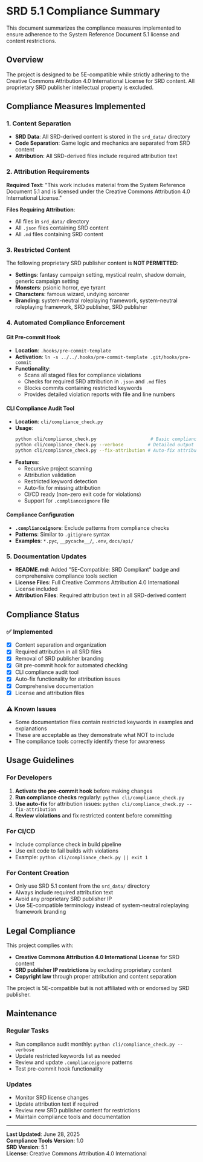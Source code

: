 # SRD 5.1 Compliance Summary

This document summarizes the compliance measures implemented to ensure adherence to the System Reference Document 5.1 license and content restrictions.

## Overview

The project is designed to be 5E-compatible while strictly adhering to the Creative Commons Attribution 4.0 International License for SRD content. All proprietary SRD publisher intellectual property is excluded.

## Compliance Measures Implemented

### 1. Content Separation
- **SRD Data**: All SRD-derived content is stored in the `srd_data/` directory
- **Code Separation**: Game logic and mechanics are separated from SRD content
- **Attribution**: All SRD-derived files include required attribution text

### 2. Attribution Requirements
**Required Text**: "This work includes material from the System Reference Document 5.1 and is licensed under the Creative Commons Attribution 4.0 International License."

**Files Requiring Attribution**:
- All files in `srd_data/` directory
- All `.json` files containing SRD content
- All `.md` files containing SRD content

### 3. Restricted Content
The following proprietary SRD publisher content is **NOT PERMITTED**:
- **Settings**: fantasy campaign setting, mystical realm, shadow domain, generic campaign setting
- **Monsters**: psionic horror, eye tyrant
- **Characters**: famous wizard, undying sorcerer
- **Branding**: system-neutral roleplaying framework, system-neutral roleplaying framework, SRD publisher, SRD publisher

### 4. Automated Compliance Enforcement

#### Git Pre-commit Hook
- **Location**: `.hooks/pre-commit-template`
- **Activation**: `ln -s ../../.hooks/pre-commit-template .git/hooks/pre-commit`
- **Functionality**:
  - Scans all staged files for compliance violations
  - Checks for required SRD attribution in `.json` and `.md` files
  - Blocks commits containing restricted keywords
  - Provides detailed violation reports with file and line numbers

#### CLI Compliance Audit Tool
- **Location**: `cli/compliance_check.py`
- **Usage**:
  ```bash
  python cli/compliance_check.py                    # Basic compliance check
  python cli/compliance_check.py --verbose         # Detailed output
  python cli/compliance_check.py --fix-attribution # Auto-fix attribution issues
  ```
- **Features**:
  - Recursive project scanning
  - Attribution validation
  - Restricted keyword detection
  - Auto-fix for missing attribution
  - CI/CD ready (non-zero exit code for violations)
  - Support for `.complianceignore` file

#### Compliance Configuration
- **`.complianceignore`**: Exclude patterns from compliance checks
- **Patterns**: Similar to `.gitignore` syntax
- **Examples**: `*.pyc`, `__pycache__/`, `.env`, `docs/api/`

### 5. Documentation Updates
- **README.md**: Added "5E-Compatible: SRD Compliant" badge and comprehensive compliance tools section
- **License Files**: Full Creative Commons Attribution 4.0 International License included
- **Attribution Files**: Required attribution text in all SRD-derived content

## Compliance Status

### ✅ Implemented
- [x] Content separation and organization
- [x] Required attribution in all SRD files
- [x] Removal of SRD publisher branding
- [x] Git pre-commit hook for automated checking
- [x] CLI compliance audit tool
- [x] Auto-fix functionality for attribution issues
- [x] Comprehensive documentation
- [x] License and attribution files

### ⚠️ Known Issues
- Some documentation files contain restricted keywords in examples and explanations
- These are acceptable as they demonstrate what NOT to include
- The compliance tools correctly identify these for awareness

## Usage Guidelines

### For Developers
1. **Activate the pre-commit hook** before making changes
2. **Run compliance checks** regularly: `python cli/compliance_check.py`
3. **Use auto-fix** for attribution issues: `python cli/compliance_check.py --fix-attribution`
4. **Review violations** and fix restricted content before committing

### For CI/CD
- Include compliance check in build pipeline
- Use exit code to fail builds with violations
- Example: `python cli/compliance_check.py || exit 1`

### For Content Creation
- Only use SRD 5.1 content from the `srd_data/` directory
- Always include required attribution text
- Avoid any proprietary SRD publisher IP
- Use 5E-compatible terminology instead of system-neutral roleplaying framework branding

## Legal Compliance

This project complies with:
- **Creative Commons Attribution 4.0 International License** for SRD content
- **SRD publisher IP restrictions** by excluding proprietary content
- **Copyright law** through proper attribution and content separation

The project is 5E-compatible but is not affiliated with or endorsed by SRD publisher.

## Maintenance

### Regular Tasks
- Run compliance audit monthly: `python cli/compliance_check.py --verbose`
- Update restricted keywords list as needed
- Review and update `.complianceignore` patterns
- Test pre-commit hook functionality

### Updates
- Monitor SRD license changes
- Update attribution text if required
- Review new SRD publisher content for restrictions
- Maintain compliance tools and documentation

---

**Last Updated**: June 28, 2025  
**Compliance Tools Version**: 1.0  
**SRD Version**: 5.1  
**License**: Creative Commons Attribution 4.0 International
